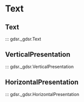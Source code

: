 # Text

## Text
::: gdsr._gdsr.Text
## VerticalPresentation
::: gdsr._gdsr.VerticalPresentation
## HorizontalPresentation
::: gdsr._gdsr.HorizontalPresentation